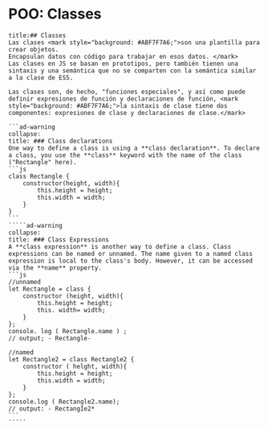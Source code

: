 <i class="time"></i>
<div class="head"><h1>POO: Classes</h1></div>

````````ad-abstract
title:## Classes
Las clases <mark style="background: #ABF7F7A6;">son una plantilla para crear objetos. 
Encapsulan datos con código para trabajar en esos datos. </mark>
Las clases en JS se basan en prototipos, pero también tienen una sintaxis y una semántica que no se comparten con la semántica similar a la clase de ES5.

Las clases son, de hecho, "funciones especiales", y así como puede definir expresiones de función y declaraciones de función, <mark style="background: #ABF7F7A6;">la sintaxis de clase tiene dos componentes: expresiones de clase y declaraciones de clase.</mark>

```ad-warning
collapse:
title: ### Class declarations
One way to define a class is using a **class declaration**. To declare a class, you use the **class** keyword with the name of the class ("Rectangle" here).
```js
class Rectangle {
	constructor(height, width){
		this.height = height;
		this.width = width;
	}
}
```
`````ad-warning
collapse:
title: ### Class Expressions
A **class expression** is another way to define a class. Class expressions can be named or unnamed. The name given to a named class expression is local to the class's body. However, it can be accessed via the **name** property.
```js
//unnamed
let Rectangle = class {
	constructor (height, width){
		this.height = height;
		this. width= width;
	}
};
console. log ( Rectangle.name ) ;
// output; - Rectangle-

//named
let Rectangle2 = class Rectangle2 {
	constructor ( helght, width){
		this.height = height;
		this.width = width;
	}
};
console.log ( Rectangle2.name);
// output: - RectangIe2*
```
`````

````````

